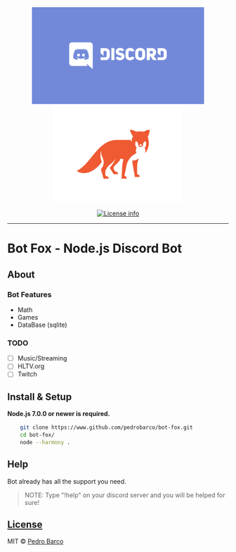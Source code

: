 <div align="center">
<img src="media/discord.png" height="220">
<img src="media/logo.jpg" height="220">
<p>
    <a href="https://opensource.org/licenses/MIT"><img src="https://img.shields.io/github/license/pedrobarco/bot-fox.svg?style=flat-square" alt="License info" /></a>
</p>
</div>

---

# Bot Fox - Node.js Discord Bot

## About

### Bot Features

- Math
- Games
- DataBase (sqlite)

### TODO

- [ ] Music/Streaming
- [ ] HLTV.org
- [ ] Twitch

## Install & Setup

**Node.js 7.0.0 or newer is required.**

```bash
    git clone https://www.github.com/pedrobarco/bot-fox.git
    cd bot-fox/
    node --harmony .
```

## Help

Bot already has all the support you need.

> NOTE: Type "!help" on your discord server and you will be helped for sure!

## [License](https://github.com/pedrobarco/bot-fox/blob/master/LICENSE)

MIT © [Pedro Barco](https://github.com/pedrobarco)

